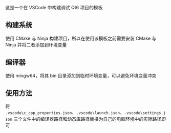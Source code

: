 
这是一个在 VSCode 中构建调试 Qt6 项目的模板

## 构建系统

使用 CMake 与 Ninja 构建项目，所以在使用该模板之前需要安装 CMake 与 Ninja 并将二者添加到环境变量

## 编译器

使用 mingw64，将其 bin 目录添加到临时环境变量，可以避免环境变量冲突

## 使用方法

将 `.vscode\c_cpp_properties.json`、`.vscode\launch.json`、`.vscode\settings.json`  三个文件中的编译器路径和动态库路径替换为自己的电脑环境中的实际路径即可
